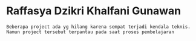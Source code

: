 # Raffasya Dzikri Khalfani Gunawan 

```
Beberapa project ada yg hilang karena sempat terjadi kendala teknis. Namun project tersebut terpantau pada saat proses pembelajaran
```
